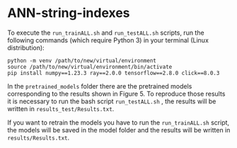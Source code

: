 # ANN-string-indexes

To execute the `run_trainALL.sh` and `run_testALL.sh` scripts, run the following commands (which require Python 3) in your terminal (Linux distribution):

```
python -m venv /path/to/new/virtual/environment
source /path/to/new/virtual/environment/bin/activate
pip install numpy==1.23.3 ray==2.0.0 tensorflow==2.8.0 click==8.0.3
```

In the `pretrained_models` folder there are the pretrained models corresponding to the results shown in Figure 5. To reproduce those results it is necessary to run the bash script `run_testALL.sh` , the results will be written in `results_test/Results.txt`.

If you want to retrain the models you have to run the `run_trainALL.sh` script, the models will be saved in the model folder and the results will be written in `results/Results.txt`.
